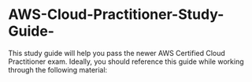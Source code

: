 # AWS-Cloud-Practitioner-Study-Guide-
This study guide will help you pass the newer AWS Certified Cloud Practitioner exam. Ideally, you should reference this guide while working through the following material:

